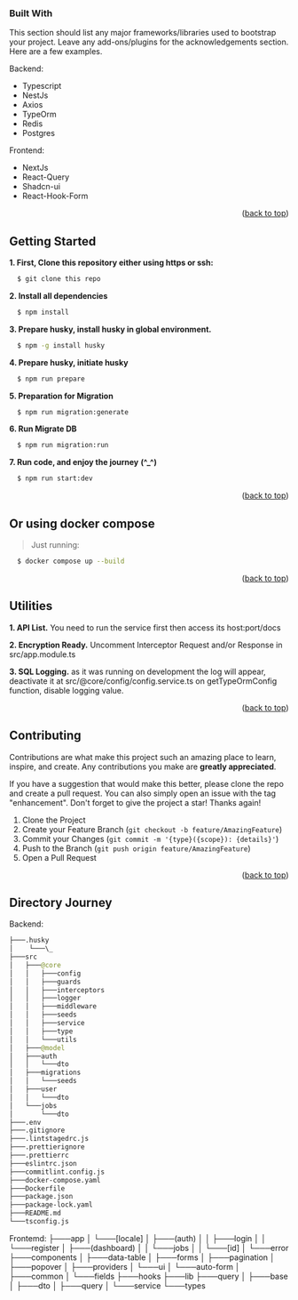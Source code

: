 ### Built With

This section should list any major frameworks/libraries used to bootstrap your project. Leave any add-ons/plugins for the acknowledgements section. Here are a few examples.

Backend:
- Typescript
- NestJs
- Axios
- TypeOrm
- Redis
- Postgres

Frontend:
- NextJs
- React-Query
- Shadcn-ui
- React-Hook-Form


<p align="right">(<a href="#readme-top">back to top</a>)</p>

## Getting Started

**1. First, Clone this repository either using https or ssh:**

```bash
  $ git clone this repo
```

**2. Install all dependencies**

```bash
  $ npm install
```

**3. Prepare husky, install husky in global environment.**

```bash
  $ npm -g install husky
```

**4. Prepare husky, initiate husky**

```bash
  $ npm run prepare
```

**5. Preparation for Migration**

```bash
  $ npm run migration:generate
```

**6. Run Migrate DB**

```bash
  $ npm run migration:run
```

**7. Run code, and enjoy the journey** **(^\_^)**

```bash
  $ npm run start:dev
```

<p align="right">(<a href="#readme-top">back to top</a>)</p>

## Or using docker compose

> Just running:

```bash
  $ docker compose up --build
```

<p align="right">(<a href="#readme-top">back to top</a>)</p>

## Utilities

**1. API List.**
You need to run the service first then access its host:port/docs

**2. Encryption Ready.**
Uncomment Interceptor Request and/or Response in src/app.module.ts

**3. SQL Logging.**
as it was running on development the log will appear, deactivate it at src/@core/config/config.service.ts on getTypeOrmConfig function, disable logging value.


<p align="right">(<a href="#readme-top">back to top</a>)</p>

## Contributing

Contributions are what make this project such an amazing place to learn, inspire, and create. Any contributions you make are **greatly appreciated**.

If you have a suggestion that would make this better, please clone the repo and create a pull request. You can also simply open an issue with the tag "enhancement".
Don't forget to give the project a star! Thanks again!

1. Clone the Project
2. Create your Feature Branch (`git checkout -b feature/AmazingFeature`)
3. Commit your Changes (`git commit -m '{type}({scope}): {details}'`)
4. Push to the Branch (`git push origin feature/AmazingFeature`)
5. Open a Pull Request
<p align="right">(<a href="#readme-top">back to top</a>)</p>

## Directory Journey
Backend:
```graphql
├───.husky
│    └───\_
├───src
│   ├───@core
│   │   ├───config
│   │   ├───guards
│   │   ├───interceptors
│   │   ├───logger
│   │   ├───middleware
│   │   ├───seeds
│   │   ├───service
│   │   ├───type
│   │   └───utils
│   ├───@model
│   ├───auth
│   │   └───dto
│   ├───migrations
│   │   └───seeds
│   ├───user
│   │   └───dto
│   └───jobs
│       └───dto
├───.env
├───.gitignore
├───.lintstagedrc.js
├───.prettierignore
├───.prettierrc
├───eslintrc.json
├───commitlint.config.js
├───docker-compose.yaml
├───Dockerfile
├───package.json
├───package-lock.yaml
├───README.md
└───tsconfig.js
```


Frontemd:
├───app
│   └───[locale]
│       ├───(auth)
│       │   ├───login
│       │   └───register
│       ├───(dashboard)
│       │   └───jobs
│       │       └───[id]
│       └───error
├───components
│   ├───data-table
│   ├───forms
│   ├───pagination
│   ├───popover
│   ├───providers
│   └───ui
│       └───auto-form
│           ├───common
│           └───fields
├───hooks
├───lib
├───query
│   ├───base
│   ├───dto
│   ├───query
│   └───service
└───types